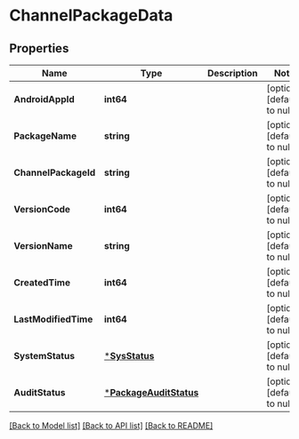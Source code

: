 # ChannelPackageData

## Properties
Name | Type | Description | Notes
------------ | ------------- | ------------- | -------------
**AndroidAppId** | **int64** |  | [optional] [default to null]
**PackageName** | **string** |  | [optional] [default to null]
**ChannelPackageId** | **string** |  | [optional] [default to null]
**VersionCode** | **int64** |  | [optional] [default to null]
**VersionName** | **string** |  | [optional] [default to null]
**CreatedTime** | **int64** |  | [optional] [default to null]
**LastModifiedTime** | **int64** |  | [optional] [default to null]
**SystemStatus** | [***SysStatus**](SysStatus.md) |  | [optional] [default to null]
**AuditStatus** | [***PackageAuditStatus**](PackageAuditStatus.md) |  | [optional] [default to null]

[[Back to Model list]](../README.md#documentation-for-models) [[Back to API list]](../README.md#documentation-for-api-endpoints) [[Back to README]](../README.md)


